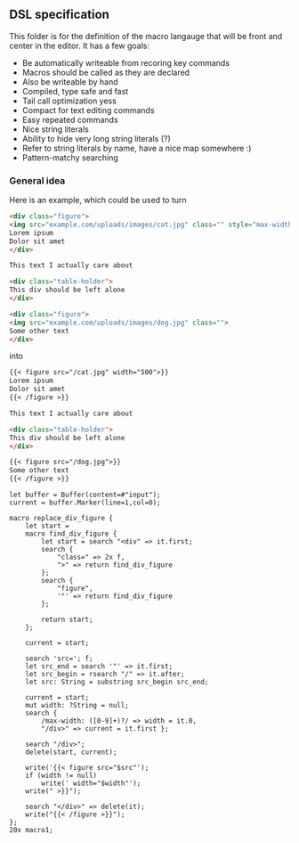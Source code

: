 ## DSL specification

This folder is for the definition of the macro langauge that will be front and center in the editor.
It has a few goals:
 - Be automatically writeable from recoring key commands
  - Macros should be called as they are declared
 - Also be writeable by hand
 - Compiled, type safe and fast
  - Tail call optimization yess
 - Compact for text editing commands
  - Easy repeated commands
  - Nice string literals
   - Ability to hide very long string literals (?)
   - Refer to string literals by name, have a nice map somewhere :)
 - Pattern-matchy searching
 
### General idea

Here is an example, which could be used to turn

```html
<div class="figure">
<img src="example.com/uploads/images/cat.jpg" class="" style="max-width: 500px">
Lorem ipsum
Dolor sit amet
</div>

This text I actually care about

<div class="table-holder">
This div should be left alone
</div>

<div class="figure">
<img src="example.com/uploads/images/dog.jpg" class="">
Some other text
</div>
```
into
```markdown 
{{< figure src="/cat.jpg" width="500">}}
Lorem ipsum
Dolor sit amet
{{< /figure >}}

This text I actually care about

<div class="table-holder">
This div should be left alone
</div>

{{< figure src="/dog.jpg">}}
Some other text
{{< /figure >}}
```

```
let buffer = Buffer(content=#"input");
current = buffer.Marker(line=1,col=0);

macro replace_div_figure {
    let start =
    macro find_div_figure {
        let start = search "<div" => it.first;
        search {
            "class=" => 2x f,
            ">" => return find_div_figure
        };
        search {
            "figure",
            '"' => return find_div_figure
        };
        
        return start;
    };
    
    current = start;
    
    search 'src='; f;
    let src_end = search '"' => it.first;
    let src_begin = rsearch "/" => it.after;
    let src: String = substring src_begin src_end;
    
    current = start;
    mut width: ?String = null;
    search {
        /max-width: ([0-9]+)?/ => width = it.0,
        "/div>" => current = it.first };
        
    search "/div>";
    delete(start, current);
    
    write('{{< figure src="$src"');
    if (width != null)
        write(' width="$width"');
    write(" >}}");
    
    search "</div>" => delete(it);
    write("{{< /figure >}}");
};
20x macro1;

```

